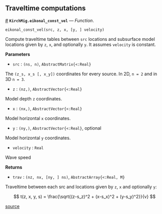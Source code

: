 
<a id='Traveltime-computations-1'></a>

## Traveltime computations

<a id='KirchMig.eikonal_const_vel' href='#KirchMig.eikonal_const_vel'>#</a>
**`KirchMig.eikonal_const_vel`** &mdash; *Function*.



`eikonal_const_vel(src, z, x, [y, ] velocity)`

Compute traveltime tables between `src` locations and subsurface model locations given by `z`, `x`, and optionally `y`. It assumes `velocity` is constant.

**Parameters**

  * `src` : `(ns, n)`, `AbstractMatrix{<:Real}`

The `(z_s, x_s [, x_y])` coordinates for every source. In 2D, `n = 2` and in 3D `n = 3`.

  * `z` : `(nz,)`, `AbstractVector{<:Real}`

Model depth `z` coordinates.

  * `x` : `(nx,)`, `AbstractVector{<:Real}`

Model horizontal `x` coordinates.

  * `y` : `(ny,)`, `AbstractVector{<:Real}`, optional

Model horizontal `y` coordinates.

  * `velocity` : `Real`

Wave speed

**Returns**

  * `trav` : `(nz, nx, [ny, ] ns)`, `AbstractArray{<:Real, M}`

Traveltime between each src and locations given by `z`, `x` and optionally `y`:

$$
t(z, x, y, s) = \frac{\sqrt{(z-s_z)^2 + (x-s_x)^2 + (y-s_y)^2}}{v}
$$


<a target='_blank' href='https://github.com/cako/KirchMig.jl/blob/518db177f2bee8da10d2e16396dc5253398b1069/src/eikonal.jl#L3-L41' class='documenter-source'>source</a><br>

